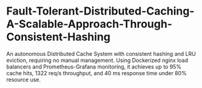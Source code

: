 # Fault-Tolerant-Distributed-Caching-A-Scalable-Approach-Through-Consistent-Hashing
An autonomous Distributed Cache System with consistent hashing and LRU eviction, requiring no manual management. Using Dockerized nginx load balancers and Prometheus-Grafana monitoring, it achieves up to 95% cache hits, 1322 req/s throughput, and 40 ms response time under 80% resource use.
